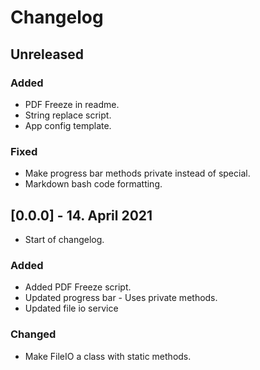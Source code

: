 # Changelog

## Unreleased
### Added
- PDF Freeze in readme. 
- String replace script. 
- App config template.

### Fixed
- Make progress bar methods private instead of special.
- Markdown bash code formatting.

## [0.0.0] - 14. April 2021
- Start of changelog.

### Added
- Added PDF Freeze script. 
- Updated progress bar - Uses private methods. 
- Updated file io service

### Changed
- Make FileIO a class with static methods. 
